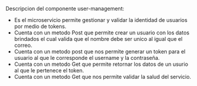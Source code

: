 Descripcion del componente user-management:
- Es el microservicio permite gestionar y validar la identidad de usuarios por medio de tokens.
- Cuenta con un metodo Post que permite crear un usuario con los datos brindados el cual valida que el nombre debe ser unico al igual que el correo.
- Cuenta con un metodo post que nos permite generar un token para el usuario al que le corresponde el username y la contraseña.
- Cuenta con un metodo Get que permite retornar los datos de un usurio al que le pertenece el token.
- Cuenta con un metodo Get que nos permite validar la salud del servicio.